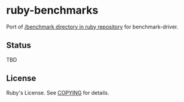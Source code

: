 # ruby-benchmarks
Port of [/benchmark directory in ruby repository](https://github.com/ruby/ruby/tree/trunk/benchmark) for benchmark-driver.

## Status

TBD

## License

Ruby's License. See [COPYING](./COPYING) for details.
